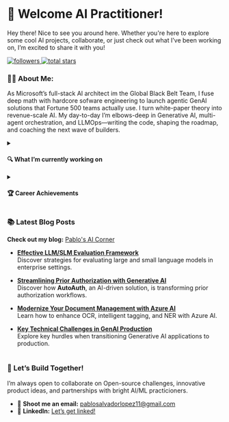 # 👋 **Welcome AI Practitioner!**

Hey there! Nice to see you around here. Whether you're here to explore some cool AI projects, collaborate, or just check out what I’ve been working on, I’m excited to share it with you!

<p align="left">
  <!-- Followers Badge -->
  <a href="https://github.com/pablosalvador10?tab=followers">
    <img alt="followers" title="Follow me on GitHub" src="https://img.shields.io/github/followers/pablosalvador10?color=236ad3&label=Follow&style=for-the-badge"/>
  </a>
  <!-- Stars Badge -->
  <a href="https://github.com/pablosalvador10?tab=repositories&sort=stargazers">
    <img alt="total stars" title="Total stars on GitHub" src="https://img.shields.io/github/stars/pablosalvador10?color=55960c&style=for-the-badge"/>
  </a>
</p>



### 👨‍💻 **About Me:**  
As Microsoft’s full-stack AI architect im the Global Black Belt Team, I fuse deep math with hardcore sofware engineering to launch agentic GenAI solutions that Fortune 500 teams actually use. I turn white-paper theory into revenue-scale AI.
My day-to-day I’m elbows-deep in Generative AI, multi-agent orchestration, and LLMOps—writing the code, shaping the roadmap, and coaching the next wave of builders.

<details>
  <summary><h4>🔍 What I’m currently working on</h4></summary>
  
  - **Complex Agent-Human Interaction:** Diving deep into the intricate dynamics of how automated agents and humans interact, aiming to enhance the synergy between users and AI-driven systems for optimized outcomes.
  - **Multi-Agent Architectures:** Designing and implementing multi-agent architectures to solve real-world problems, focusing on the integration and coordination of various agents. These architectures are being tailored for practical application in industries and are being integrated into the market alongside small language models (SLMs) for domain-specific knowledge.
  - **Reinforcement Learning Techniques:** Actively exploring and mastering various reinforcement learning strategies, particularly through DPO, focusing on fine-tuning SLMs that can adapt and excel in a myriad of environments and domain-specific scenarios.
  - **Large Language Models (LLM) Evaluation:** Engaged in the systematic evaluation of Large Language Models, understanding their strengths, limitations, and potential, with particular emphasis on real-world applications and implications.
  - **Latent Diffusion Algorithms:** Delving into the intricacies of latent diffusion algorithms, studying their efficiency, scalability, and performance, with an eye toward harnessing these powerful tools for robust and reliable AI solutions.
</details>

<details>
  <summary><h4>🏆 Career Achievements</h4></summary>
  - **HLS Ignited Accelerator** — Founded & led program delivering **8 GenAI solutions** (doc ingestion, clinical-trial matching, RCM optimization), touching **M+ patients/members**.  
  - **AutoAuth Multi-Agent Framework Prior Auth** — **TAT ↓ 70 %**, accuracy ↑ 4 %.  
  - **RTAgent** — Sub-600 ms streaming voice Agentic AI.
  - Adjunct instructor, **Northwestern MSAI**—teaching Agentic RAG & LLMOps.
  - Established and led an MLOps practice, deploying both real-time and batch ML solutions globally at [Concentrix](https://fortune.com/company/concentrix/fortune500/) consulting services.
  - Principal author and designer of the MLOps accelerator framework at [Levi's & Co Tech](https://www.fortune.com/company/levi-strauss/fortune500/).
  - Co-authored, developed, and engineered a set of Python SDKs at Levi's & Co Tech, simplifying ML model integration into software for large DS organizations.
  - Designed a state-of-the-art product classification and embedding generation system using advanced Computer Vision algorithms.
  - Led multiple algorithms to production-grade ML systems within Fortune 500 enterprises during my consulting stage at Concentrix, from concept to deployment.
</details>

### 📚 Latest Blog Posts 

**Check out my blog:** [Pablo's AI Corner](https://pabloaicorner.hashnode.dev/)

- [**Effective LLM/SLM Evaluation Framework**](https://pabloaicorner.hashnode.dev/building-an-effective-enterprise-llmslm-evaluation-framework-key-strategies-and-tools)  
  Discover strategies for evaluating large and small language models in enterprise settings.

- [**Streamlining Prior Authorization with Generative AI**](https://pabloaicorner.hashnode.dev/streamlining-prior-authorization-with-generative-ai)  
  Discover how **AutoAuth**, an AI-driven solution, is transforming prior authorization workflows. 

- [**Modernize Your Document Management with Azure AI**](https://pabloaicorner.hashnode.dev/modernize-your-document-management-with-azure-ai-and-generative-ai-advance-ocr-intelligent-tagging-and-ner)  
  Learn how to enhance OCR, intelligent tagging, and NER with Azure AI.
  
- [**Key Technical Challenges in GenAI Production**](https://pabloaicorner.hashnode.dev/key-technical-challenges-while-transitioning-genai-applications-to-production)  
  Explore key hurdles when transitioning Generative AI applications to production.
  

# 

### 🚀 **Let’s Build Together!**

I’m always open to collaborate on Open-source challenges, innovative product ideas, and partnerships with bright AI/ML practicioners.

- 💌 **Shoot me an email:** [pablosalvadorlopez11@gmail.com](mailto:pablosalvadorlopez11@gmail.com)
- 🔗 **LinkedIn:** [Let’s get linked!](https://www.linkedin.com/in/pablosalvadorlopez/?locale=en_US)


